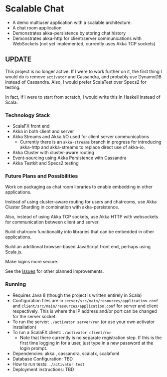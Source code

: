 # Scalable Chat #

* A demo multiuser application with a scalable architecture.
* A chat room application
* Demonstrates akka-persistence by storing chat history
* Demonstrates akka-http for client/server communications with WebSockets (not yet implemented, currently uses Akka TCP sockets)

## UPDATE ##
This project is no longer active.
If I were to work further on it, the first thing I would do is remove `activator` and Cassandra, and probably use DynamoDB instead of Cassandra. Also, I would prefer ScalaTest over Specs2 for testing.

In fact, if I were to start from scratch, I would write this in Haskell instead of Scala.

### Technology Stack ###

* ScalaFX front end
* Akka in both client and server
* Akka Streams and Akka I/O used for client server communications
  * Currently there is an `akka-streams` branch in progress for introducing akka-http and akka-streams to replace direct use of akka-io.
* Akka Cluster with cluster-aware routing
* Event-sourcing using Akka Persistence with Cassandra
* Akka Testkit and Specs2 testing

### Future Plans and Possibilities ###

Work on packaging as chat room libraries to enable embedding in other applications.

Instead of using cluster-aware routing for users and chatrooms,
use Akka Cluster Sharding in combination with akka-persistence.

Also, instead of using Akka TCP sockets, use Akka HTTP with websockets for
communication between client and server.

Build chatroom functionality into libraries that can be embedded in other applications.

Build an additional browser-based JavaScript front end, perhaps using Scala.js.

Make logins more secure.

See the [Issues](https://github.com/ezoerner/scalable-chat/issues) for other planned improvements.

### Running ###

* Requires Java 8 (though the project is written entirely in Scala)
* Configuration files are in `server/src/main/resources/application.conf` and `client/src/main/resources/application.conf` for server and client respectively.
  This is where the IP address and/or port can be changed for the server socket.
* To run the server:  `./activator server/run` (or use your own activator installation)
* To run a ScalaFX client:  `./activator client/run`
    * Note that there currently is no separate registration step. If this is the first time logging in for a user, just type in a new password at the login prompt.
* Dependencies: akka , cassandra, scalafx, scalafxml
* Database Configuration: TBD
* How to run tests: `./activator test`
* Deployment instructions: TBD
